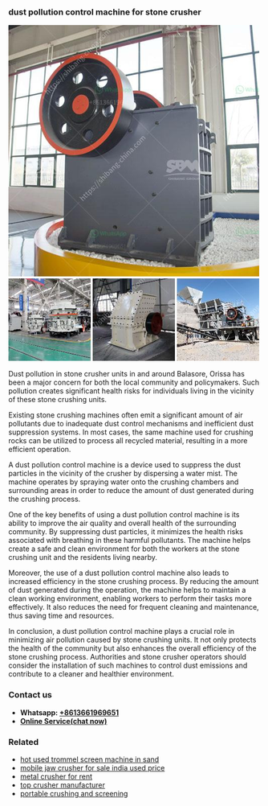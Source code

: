 <h3>dust pollution control machine for stone crusher</h3><img src='1704951704.jpg' alt=''><p>Dust pollution in stone crusher units in and around Balasore, Orissa has been a major concern for both the local community and policymakers. Such pollution creates significant health risks for individuals living in the vicinity of these stone crushing units.</p><p>Existing stone crushing machines often emit a significant amount of air pollutants due to inadequate dust control mechanisms and inefficient dust suppression systems. In most cases, the same machine used for crushing rocks can be utilized to process all recycled material, resulting in a more efficient operation.</p><p>A dust pollution control machine is a device used to suppress the dust particles in the vicinity of the crusher by dispersing a water mist. The machine operates by spraying water onto the crushing chambers and surrounding areas in order to reduce the amount of dust generated during the crushing process.</p><p>One of the key benefits of using a dust pollution control machine is its ability to improve the air quality and overall health of the surrounding community. By suppressing dust particles, it minimizes the health risks associated with breathing in these harmful pollutants. The machine helps create a safe and clean environment for both the workers at the stone crushing unit and the residents living nearby.</p><p>Moreover, the use of a dust pollution control machine also leads to increased efficiency in the stone crushing process. By reducing the amount of dust generated during the operation, the machine helps to maintain a clean working environment, enabling workers to perform their tasks more effectively. It also reduces the need for frequent cleaning and maintenance, thus saving time and resources.</p><p>In conclusion, a dust pollution control machine plays a crucial role in minimizing air pollution caused by stone crushing units. It not only protects the health of the community but also enhances the overall efficiency of the stone crushing process. Authorities and stone crusher operators should consider the installation of such machines to control dust emissions and contribute to a cleaner and healthier environment.</p><h3>Contact us</h3><ul><li><strong>Whatsapp:&nbsp;<a href="https://wa.me/8613661969651">+8613661969651</a></strong></li><li><a href="https://swt.shibang-china.com/?git&amp;zhl&amp;dust pollution control machine for stone crusher"><strong>Online Service(chat now)</strong></a></li></ul><h3>Related</h3><ul><li><a href='hot used trommel screen machine in sand.md'>hot used trommel screen machine in sand</a></li><li><a href='mobile jaw crusher for sale india used price.md'>mobile jaw crusher for sale india used price</a></li><li><a href='metal crusher for rent.md'>metal crusher for rent</a></li><li><a href='top crusher manufacturer.md'>top crusher manufacturer</a></li><li><a href='portable crushing and screening.md'>portable crushing and screening</a></li></ul>